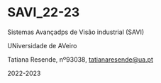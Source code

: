 # SAVI_22-23

Sistemas Avançadps de Visão industrial (SAVI)

UNiversidade de AVeiro

Tatiana Resende, nº93038, tatianaresende@ua.pt

2022-2023
